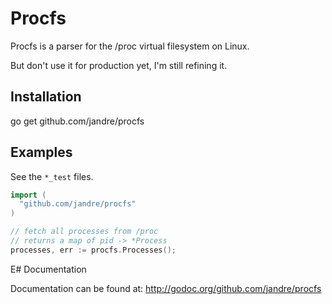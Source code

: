 # Procfs

Procfs is a parser for the /proc virtual filesystem on Linux.

But don't use it for production yet, I'm still refining it.

## Installation

go get github.com/jandre/procfs 

## Examples

See the `*_test` files. 

```go
import (
  "github.com/jandre/procfs"
)

// fetch all processes from /proc
// returns a map of pid -> *Process 
processes, err := procfs.Processes();

```

E# Documentation

Documentation can be found at: http://godoc.org/github.com/jandre/procfs
